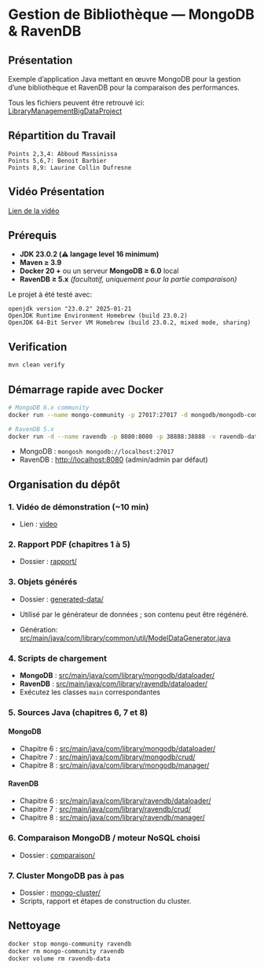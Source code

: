 # Gestion de Bibliothèque — MongoDB & RavenDB

## Présentation

Exemple d’application Java mettant en œuvre MongoDB pour la gestion d’une bibliothèque et RavenDB pour la comparaison des performances.

Tous les fichiers peuvent être retrouvé ici:
[LibraryManagementBigDataProject](https://github.com/exgael/LibraryManagementBigDataProject.git)


## Répartition du Travail
    Points 2,3,4: Abboud Massinissa
    Points 5,6,7: Benoit Barbier
    Points 8,9: Laurine Collin Dufresne

## Vidéo Présentation

[Lien de la vidéo](https://youtu.be/BSzi10yNdX4)

## Prérequis

* **JDK 23.0.2 (⚠️ langage level 16 minimum)**
* **Maven ≥  3.9**
* **Docker 20 +** ou un serveur **MongoDB ≥  6.0** local
* **RavenDB ≥  5.x** *(facultatif, uniquement pour la partie comparaison)*

Le projet à été testé avec:
```
openjdk version "23.0.2" 2025-01-21
OpenJDK Runtime Environment Homebrew (build 23.0.2)
OpenJDK 64-Bit Server VM Homebrew (build 23.0.2, mixed mode, sharing)
```

## Verification

```sh
mvn clean verify
```


## Démarrage rapide avec Docker

```bash
# MongoDB 6.x community
docker run --name mongo-community -p 27017:27017 -d mongodb/mongodb-community-server:latest

# RavenDB 5.x
docker run -d --name ravendb -p 8080:8080 -p 38888:38888 -v ravendb-data:/opt/RavenDB/Server/RavenData ravendb/ravendb:latest
```

* MongoDB : `mongosh mongodb://localhost:27017`
* RavenDB : [http://localhost:8080](http://localhost:8080) (admin/admin par défaut)

## Organisation du dépôt

### 1. Vidéo de démonstration (\~10 min)

* Lien : [video](https://youtu.be/BSzi10yNdX4)

### 2. Rapport PDF (chapitres 1 à 5)

* Dossier : [rapport/](https://github.com/exgael/LibraryManagementBigDataProject/tree/main/rapport)

### 3. Objets générés

* Dossier : [generated-data/](https://github.com/exgael/LibraryManagementBigDataProject/tree/main/generated-data)
* Utilisé par le générateur de données  ; son contenu peut être régénéré.

* Génération: [src/main/java/com/library/common/util/ModelDataGenerator.java](https://github.com/exgael/LibraryManagementBigDataProject/blob/main/src/main/java/com/library/common/util/ModelDataGenerator.java)

### 4. Scripts de chargement

* **MongoDB** : [src/main/java/com/library/mongodb/dataloader/](https://github.com/exgael/LibraryManagementBigDataProject/tree/main/src/main/java/com/library/mangodb/dataloader)
* **RavenDB** : [src/main/java/com/library/ravendb/dataloader/](https://github.com/exgael/LibraryManagementBigDataProject/tree/main/src/main/java/com/library/ravendb/dataloader)
* Exécutez les classes `main` correspondantes

### 5. Sources Java (chapitres 6, 7 et 8)

#### MongoDB

* Chapitre 6 : [src/main/java/com/library/mongodb/dataloader/](https://github.com/exgael/LibraryManagementBigDataProject/tree/main/src/main/java/com/library/mangodb/dataloader)
* Chapitre 7 : [src/main/java/com/library/mongodb/crud/](https://github.com/exgael/LibraryManagementBigDataProject/tree/main/src/main/java/com/library/mangodb/crud)
* Chapitre 8 : [src/main/java/com/library/mongodb/manager/](https://github.com/exgael/LibraryManagementBigDataProject/tree/main/src/main/java/com/library/mangodb/manager)

#### RavenDB

* Chapitre 6 : [src/main/java/com/library/ravendb/dataloader/](https://github.com/exgael/LibraryManagementBigDataProject/tree/main/src/main/java/com/library/ravendb/dataloader)
* Chapitre 7 : [src/main/java/com/library/ravendb/crud/](https://github.com/exgael/LibraryManagementBigDataProject/tree/main/src/main/java/com/library/ravendb/crud)
* Chapitre 8 : [src/main/java/com/library/ravendb/manager/](https://github.com/exgael/LibraryManagementBigDataProject/tree/main/src/main/java/com/library/mangodb/manager)

### 6. Comparaison MongoDB / moteur NoSQL choisi

* Dossier : [comparaison/](https://github.com/exgael/LibraryManagementBigDataProject/tree/main/comparaison)

### 7. Cluster MongoDB pas à pas

* Dossier : [mongo-cluster/](https://github.com/exgael/LibraryManagementBigDataProject/tree/main/mongo-cluster)
* Scripts, rapport et étapes de construction du cluster.

## Nettoyage

```bash
docker stop mongo-community ravendb
docker rm mongo-community ravendb
docker volume rm ravendb-data
```
